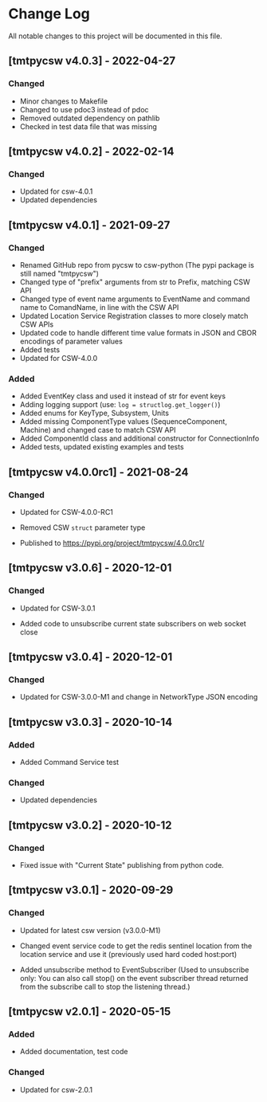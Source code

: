 # Change Log
All notable changes to this project will be documented in this file.

## [tmtpycsw v4.0.3] - 2022-04-27

### Changed

- Minor changes to Makefile
- Changed to use pdoc3 instead of pdoc
- Removed outdated dependency on pathlib
- Checked in test data file that was missing

## [tmtpycsw v4.0.2] - 2022-02-14

### Changed

- Updated for csw-4.0.1
- Updated dependencies

## [tmtpycsw v4.0.1] - 2021-09-27

### Changed

- Renamed GitHub repo from pycsw to csw-python (The pypi package is still named "tmtpycsw")
- Changed type of "prefix" arguments from str to Prefix, matching CSW API
- Changed type of event name arguments to EventName and command name to ComandName, in line with the CSW API
- Updated Location Service Registration classes to more closely match CSW APIs
- Updated code to handle different time value formats in JSON and CBOR encodings of parameter values
- Added tests
- Updated for CSW-4.0.0

### Added

- Added EventKey class and used it instead of str for event keys
- Adding logging support (use: `log = structlog.get_logger()`)
- Added enums for KeyType, Subsystem, Units
- Added missing ComponentType values (SequenceComponent, Machine) and changed case to match CSW API
- Added ComponentId class and additional constructor for ConnectionInfo
- Added tests, updated existing examples and tests

## [tmtpycsw v4.0.0rc1] - 2021-08-24

### Changed

- Updated for CSW-4.0.0-RC1

- Removed CSW `struct` parameter type

- Published to https://pypi.org/project/tmtpycsw/4.0.0rc1/

## [tmtpycsw v3.0.6] - 2020-12-01

### Changed

- Updated for CSW-3.0.1

- Added code to unsubscribe current state subscribers on web socket close

## [tmtpycsw v3.0.4] - 2020-12-01

### Changed

- Updated for CSW-3.0.0-M1 and change in NetworkType JSON encoding

## [tmtpycsw v3.0.3] - 2020-10-14

### Added

- Added Command Service test

### Changed

- Updated dependencies

## [tmtpycsw v3.0.2] - 2020-10-12

### Changed

- Fixed issue with "Current State" publishing from python code.

## [tmtpycsw v3.0.1] - 2020-09-29

### Changed

- Updated for latest csw version (v3.0.0-M1)

- Changed event service code to get the redis sentinel location from the location service and use it (previously used hard coded host:port)

- Added unsubscribe method to EventSubscriber (Used to unsubscribe only: You can also call stop() on the event subscriber thread returned from the subscribe call to stop the listening thread.)

## [tmtpycsw v2.0.1] - 2020-05-15

### Added

- Added documentation, test code

### Changed

- Updated for csw-2.0.1

    